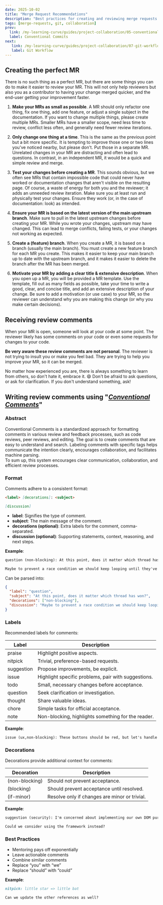```yaml
---
date: 2025-10-02
title: "Merge Request Recommendations"
description: "Best practices for creating and reviewing merge requests."
tags: [merge-requests, git, collaboration]
prev:
  link: /my-learning-curve/guides/project-collaboration/05-conventional-commits
  label: Conventional Commits
next: 
   link: /my-learning-curve/guides/project-collaboration/07-git-workflow
   label: Git Workflow
---
```


## Creating the perfect MR

There is no such thing as a perfect MR, but there are some things you can do to
make it easier to review your MR. This will not only help reviewers but also you
as a contributor to having your change merged quicker, and the end-user getting
your improvement faster.

1. **Make your MRs as small as possible**. A MR should only refactor one thing,
   fix one thing, add one feature, or adjust a single subject in the
   documentation. If you want to change multiple things, please create multiple
   MRs. Smaller MRs have a smaller scope, need less time to review, conflict
   less often, and generally need fewer review iterations.

2. **Only change one thing at a time**. This is the same as the previous point
   but a bit more specific. It is tempting to improve those one or two lines
   you've noticed nearby, but please don't. Put those in a separate MR.
   Unrelated changes in your MR are distracting and often lead to questions. In
   contrast, in an independent MR, it would be a quick and simple review and
   merge.

3. **Test your changes before creating a MR**. This sounds obvious, but we often
   see MRs that contain impossible code that could never have worked or
   documentation changes that aren't visible on the resulting page. Of course, a
   waste of energy for both you and the reviewer; it adds an unneeded review
   iteration. Make sure you at least run and physically test your changes.
   Ensure they work (or, in the case of documentation: look) as intended.

4. **Ensure your MR is based on the latest version of the main upstream
   branch**. Make sure to pull in the latest upstream changes before creating
   your MR. While you wrote your changes, upstream may have changed. This can
   lead to merge conflicts, failing tests, or your changes not working as
   expected.

5. **Create a (feature) branch**. When you create a MR, it is based on a branch
   (usually the main branch). You must create a new feature branch for each MR
   you create. This makes it easier to keep your main branch up to date with the
   upstream branch, and it makes it easier to delete the branch after the MR has
   been merged.

6. **Motivate your MR by adding a clear title & extensive description**. When
   you open up a MR, you will be provided a MR template. Use the template, fill
   out as many fields as possible, take your time to write a good, clear, and
   concise title, and add an extensive description of your change. Be sure to
   add a motivation (or use case) to your MR, so the reviewer can understand why
   you are making this change (or why you make certain decisions).

## Receiving review comments

When your MR is open, someone will look at your code at some point. The reviewer
likely has some comments on your code or even some requests for changes to your
code.

**Be very aware these review comments are not personal**. The reviewer is not
trying to insult you or make you feel bad. They are trying to help you improve
your MR, so it can be merged.

No matter how experienced you are, there is always something to learn from
others, so don't hate it, embrace it. 😄 Don't be afraid to ask questions, or
ask for clarification. If you don't understand something, ask!

## Writing review comments using "[_Conventional Comments_](https://conventionalcomments.org/)"

### Abstract

Conventional Comments is a standardized approach for formatting comments in
various review and feedback processes, such as code reviews, peer reviews, and
editing. The goal is to create comments that are easy to understand and search.
Labeling comments with specific tags helps communicate the intention clearly,
encourages collaboration, and facilitates machine parsing.  
To sum up, this system encourages clear communication, collaboration, and
efficient review processes.

### Format

Comments adhere to a consistent format:

```markdown
<label> [decorations]: <subject>

[discussion]
```

- **label**: Signifies the type of comment.
- **subject**: The main message of the comment.
- **decorations (optional)**: Extra labels for the comment, comma-separated.
- **discussion (optional)**: Supporting statements, context, reasoning, and next
  steps.

**Example**:

```markdown
question (non-blocking): At this point, does it matter which thread has won?

Maybe to prevent a race condition we should keep looping until they've all won?
```

Can be parsed into:

```json
{
  "label": "question",
  "subject": "At this point, does it matter which thread has won?",
  "decorations": ["non-blocking"],
  "discussion": "Maybe to prevent a race condition we should keep looping until they've all won?"
}
```

### Labels

Recommended labels for comments:

| Label      | Description                                         |
| ---------- | --------------------------------------------------- |
| praise     | Highlight positive aspects.                         |
| nitpick    | Trivial, preference-based requests.                 |
| suggestion | Propose improvements, be explicit.                  |
| issue      | Highlight specific problems, pair with suggestions. |
| todo       | Small, necessary changes before acceptance.         |
| question   | Seek clarification or investigation.                |
| thought    | Share valuable ideas.                               |
| chore      | Simple tasks for official acceptance.               |
| note       | Non-blocking, highlights something for the reader.  |

**Example**:

```markdown
issue (ux,non-blocking): These buttons should be red, but let's handle this in a follow-up.
```

### Decorations

Decorations provide additional context for comments:

| Decoration     | Description                                   |
| -------------- | --------------------------------------------- |
| (non-blocking) | Should not prevent acceptance.                |
| (blocking)     | Should prevent acceptance until resolved.     |
| (if-minor)     | Resolve only if changes are minor or trivial. |

**Example**:

```markdown
suggestion (security): I'm concerned about implementing our own DOM purifying function here…

Could we consider using the framework instead?
```

### Best Practices

- Mentoring pays off exponentially
- Leave actionable comments
- Combine similar comments
- Replace “you” with “we”
- Replace “should” with “could”

**Example**:

```markdown
nitpick: little star => little bat

Can we update the other references as well?
```
